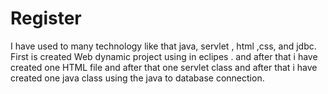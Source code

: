 # Register
I have used to many technology like that java, servlet , html ,css, and jdbc. First is created Web dynamic project using in eclipes . and after that i have created one HTML file and after that one servlet class and after that i have created one java class using the java to database connection.
